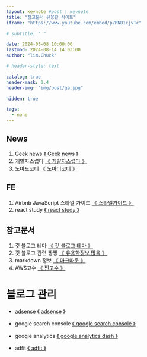 ```yaml
---
layout: keynote #post | keynote
title: "참고문서 유용한 사이트"
iframe: "https://www.youtube.com/embed/pZRND1cjvTc"

# subtitle: " "

date: 2024-08-08 10:00:00
lastmod: 2024-08-14 14:03:00
author: "lim.Chuck"

# header-style: text

catalog: true
header-mask: 0.4
header-img: "img/post/ga.jpg"

hidden: true

tags:
  - none
---
```


<!-- ---
layout:     keynote
title:      "Service Worker 101「GDG DevFest 2016 北京」"
subtitle:   "🎞  Slides:Service Worker 101, Working Offline and Instant Loading (GDG DevFest 2016 Beijing)"
iframe:     "//huangxuan.me/sw-101-gdgdf/"
navcolor:   "invert"
date:       2016-11-20
author:     "Hux"
tags:
    - Slides
    - Web
    - PWA
--- -->

## News

1. Geek news [《 Geek news 》](https://news.hada.io/)
1. 개발자스럽다 [《 개발자스럽다 》](https://blog.gaerae.com/)
1. 노마드코더 [《 노마더코더 》](https://nomadcoders.us16.list-manage.com/subscribe?u=a99b43453db5050f1f26b2744&id=4313d957c9)

## FE

1. Airbnb JavaScript 스타일 가이드 [《 스타일가이드 》](https://github.com/parksb/javascript-style-guide?tab=readme-ov-file)
1. react study [《 react study 》](https://react.vlpt.us/)

## 참고문서

1. 깃 블로그 테마 [《 깃 블로그 테마 》](https://github.com/topics/jekyll-theme)
1. 깃 블로그 관련 짱짱 [《 유용한정보 많음 》](https://devinlife.com/howto/)
1. markdown 정보 [《 마크따운 》](https://ingu627.github.io/md/markdown_grammar)
1. AWS고수 [《 찐고수 》](https://inpa.tistory.com/entry/AWS-%F0%9F%93%9A-S3-%EC%A0%95%EC%A0%81-%EC%9B%B9-%EC%82%AC%EC%9D%B4%ED%8A%B8-%ED%98%B8%EC%8A%A4%ED%8C%85-%EB%8F%84%EB%A9%94%EC%9D%B8-%EC%84%A4%EC%A0%95Route-53)

# 블로그 관리

- adsense [《 adsense 》](https://www.google.com/adsense/new/u/0/pub-3587550545741227/onboarding)
- google search console [《 google search console 》](https://search.google.com/search-console?resource_id=https%3A%2F%2Fpocodingwer.github.io%2F&hl=ko)
- google analytics [《 google analytics dash 》](https://analytics.google.com/analytics/web/#/p453484094/reports/intelligenthome?params=_u..nav%3Dmaui)

- adfit [《 adfit 》](https://adfit.kakao.com/dashboard)
